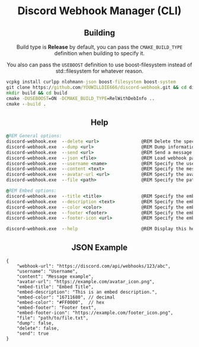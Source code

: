 <div align="center">
    <h1>Discord Webhook Manager (CLI)</h1>
    <h2>Building</h2>
    <p>Build type is <strong>Release</strong> by default, you can pass the <code>CMAKE_BUILD_TYPE</code> definition when building to specify it.</p>
    <p>You also can pass the <code>USEBOOST</code> definition to use boost-filesystem instead of std::filesystem for whatever reason.</p>
</div>

```bat
vcpkg install curlpp nlohmann-json boost-filesystem boost-system
git clone https://github.com/YOUWILLDIE666/discord-webhook.git && cd discord-webhook
mkdir build && cd build
cmake -DUSEBOOST=ON -DCMAKE_BUILD_TYPE=RelWithDebInfo ..
cmake --build .
```

<div align="center">
    <h2>Help</h2>
</div>

```bat
@REM General options:
discord-webhook.exe  --delete <url>                @REM Delete the specified webhook.
discord-webhook.exe  --dump <url>                  @REM Dump information about the specified webhook.
discord-webhook.exe  --send <url>                  @REM Send a message (POST) to the specified webhook with the specified parameters.
discord-webhook.exe  --json <file>                 @REM Load webhook parameters from a JSON file.
discord-webhook.exe  --username <name>             @REM Specify the username.
discord-webhook.exe  --content <text>              @REM Specify the message content.
discord-webhook.exe  --avatar-url <url>            @REM Specify the avatar URL.
discord-webhook.exe  --file <path>                 @REM Specify the path to the file to attach (must be less than 8MB).

@REM Embed options:
discord-webhook.exe  --title <title>               @REM Specify the embed title.
discord-webhook.exe  --description <text>          @REM Specify the embed description.
discord-webhook.exe  --color <color>               @REM Specify the embed color
discord-webhook.exe  --footer <footer>             @REM Specify the embed footer text.
discord-webhook.exe  --footer-icon <url>           @REM Specify the embed footer icon URL.

discord-webhook.exe  --help                        @REM Display this help message.
```

<div align="center">
    <h2>JSON Example</h2>
</div>

```json5
{
    "webhook-url": "https://discord.com/api/webhooks/123/abc",
    "username": "Username",
    "content": "Message example",
    "avatar-url": "https://example.com/avatar_icon.png",
    "embed-title": "Embed Title",
    "embed-description": "This is an embed description.",
    "embed-color": "16711680", // decimal
    "embed-color": "#FF0000",  // hex
    "embed-footer": "Footer text",
    "embed-footer-icon": "https://example.com/footer_icon.png",
    "file": "path/to/file.txt",
    "dump": false,
    "delete": false,
    "send": true
}
```

